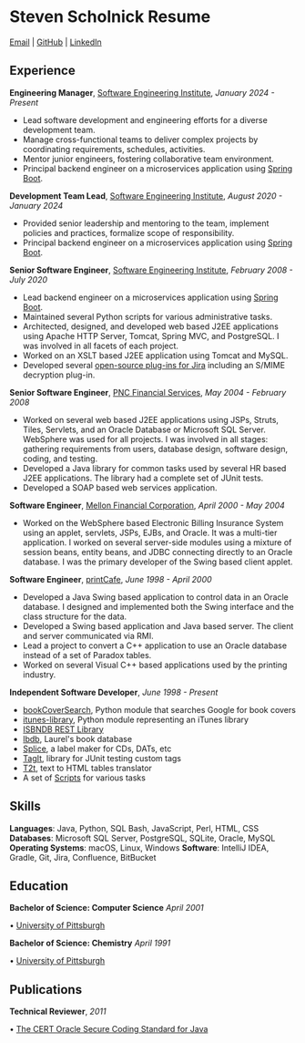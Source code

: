 # Steven Scholnick Resume
[Email](mailto:scholnicks@gmail.com) | [GitHub](https://github.com/scholnicks/) | [LinkedIn](https://www.linkedin.com/in/stevenscholnick/)

## Experience

**Engineering Manager**, [Software Engineering Institute](https://sei.cmu.edu), *January 2024 - Present*
*   Lead software development and engineering efforts for a diverse development team.
*   Manage cross-functional teams to deliver complex projects by coordinating requirements, schedules, activities.
*   Mentor junior engineers, fostering collaborative team environment.
*   Principal backend engineer on a microservices application using [Spring Boot](https://spring.io/projects/spring-boot).


**Development Team Lead**, [Software Engineering Institute](https://sei.cmu.edu), *August 2020 - January 2024*
*   Provided senior leadership and mentoring to the team, implement policies and practices, formalize scope of responsibility.
*   Principal backend engineer on a microservices application using [Spring Boot](https://spring.io/projects/spring-boot).


**Senior Software Engineer**, [Software Engineering Institute](https://sei.cmu.edu), *February 2008 - July 2020*
*   Lead backend engineer on a microservices application using [Spring Boot](https://spring.io/projects/spring-boot).
*   Maintained several Python scripts for various administrative tasks.
*   Architected, designed, and developed web based J2EE applications using Apache HTTP Server, Tomcat, Spring MVC, and PostgreSQL. I was involved in all facets of each project.
*   Worked on an XSLT based J2EE application using Tomcat and MySQL.
*   Developed several [open-source plug-ins for Jira](http://certjiraplugins.sourceforge.net/) including an S/MIME decryption plug-in.


**Senior Software Engineer**, [PNC Financial Services](https://www.pnc.com), *May 2004 - February 2008*
*   Worked on several web based J2EE applications using JSPs, Struts, Tiles, Servlets, and an Oracle Database or Microsoft SQL Server. WebSphere was used for all projects. I was involved in all stages: gathering requirements from users, database design, software design, coding, and testing.
*   Developed a Java library for common tasks used by several HR based J2EE applications. The library had a complete set of JUnit tests.
*   Developed a SOAP based web services application.


**Software Engineer**, [Mellon Financial Corporation](https://www.bnymellon.com), *April 2000 - May 2004*
*   Worked on the WebSphere based Electronic Billing Insurance System using an applet, servlets, JSPs, EJBs, and Oracle. It was a multi-tier application. I worked on several server-side modules using a mixture of session beans, entity beans, and JDBC connecting directly to an Oracle database. I was the primary developer of the Swing based client applet.


**Software Engineer**, [printCafe](https://www.efi.com/), *June 1998 - April 2000*
*   Developed a Java Swing based application to control data in an Oracle database. I designed and implemented both the Swing interface and the class structure for the data.
*   Developed a Swing based application and Java based server. The client and server communicated via RMI.
*   Lead a project to convert a C++ application to use an Oracle database instead of a set of Paradox tables.
*   Worked on several Visual C++ based applications used by the printing industry.


**Independent Software Developer**, *June 1998 - Present*
*   [bookCoverSearch](https://github.com/scholnicks/bookCoverSearch), Python module that searches Google for book covers
*   [itunes-library](https://github.com/scholnicks/itunes-library), Python module representing an iTunes library
*   [ISBNDB REST Library](https://github.com/scholnicks/isbndb)
*   [lbdb](https://github.com/scholnicks/lbdb), Laurel's book database
*   [Splice](https://github.com/scholnicks//splice), a label maker for CDs, DATs, etc
*   [TagIt](https://github.com/scholnicks/tagit), library for JUnit testing custom tags
*   [T2t](https://github.com/scholnicks//t2t/), text to HTML tables translator
*   A set of [Scripts](https://github.com/scholnicks/scripts) for various tasks


## Skills

**Languages**:         Java, Python, SQL Bash, JavaScript, Perl, HTML, CSS
**Databases**:         Microsoft SQL Server, PostgreSQL, SQLite, Oracle, MySQL
**Operating Systems**: macOS, Linux, Windows
**Software**:          IntelliJ IDEA, Gradle, Git, Jira, Confluence, BitBucket


## Education

**Bachelor of Science: Computer Science**  *April 2001*

• [University of Pittsburgh](https://www.pitt.edu/)

**Bachelor of Science: Chemistry** *April 1991*

• [University of Pittsburgh](https://www.pitt.edu/)


## Publications

**Technical Reviewer**, *2011*

• [The CERT Oracle Secure Coding Standard for Java](https://www.amazon.com/Oracle-Secure-Standard-Software-Engineering/dp/0321803957)
